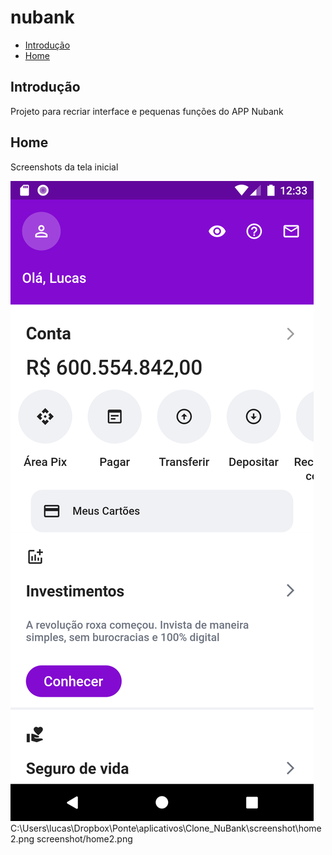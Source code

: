 # nubank

* [Introdução](#Introdução)
* [Home](#Home)

## Introdução

Projeto para recriar interface e pequenas funções do APP Nubank

## Home

Screenshots da tela inicial

![img.png](img.png)
C:\Users\lucas\Dropbox\Ponte\aplicativos\Clone_NuBank\screenshot\home2.png
screenshot/home2.png